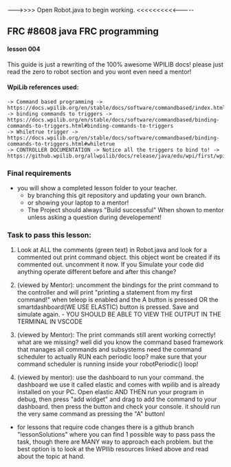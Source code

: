 --->>>> Open Robot.java to begin working. <<<<<<<<<<-----
  
  ## FRC #8608 java FRC programming
  #### lesson 004
  
  This guide is just a rewriting of the 100% awesome WPILIB docs! 
  please just read the zero to robot section and you wont even need a mentor! 

  #### WpiLib references used:
    -> Command based programming -> https://docs.wpilib.org/en/stable/docs/software/commandbased/index.html
    -> binding commands to triggers -> https://docs.wpilib.org/en/stable/docs/software/commandbased/binding-commands-to-triggers.html#binding-commands-to-triggers
    -> Whiletrue trigger ->  https://docs.wpilib.org/en/stable/docs/software/commandbased/binding-commands-to-triggers.html#whiletrue
    -> CONTROLLER DOCUMENTATION -> Notice all the triggers to bind to! -> https://github.wpilib.org/allwpilib/docs/release/java/edu/wpi/first/wpilibj2/command/button/CommandXboxController.
  
  
  ### Final requirements
  - you will show a completed lesson folder to your teacher. 
    - by branching this git repository and updating your own branch. 
    - or showing your laptop to a mentor!
    - The Project should always "Build successful" When shown to mentor unless asking a question during developement!
  
  ### Task to pass this lesson:
  
  1. Look at ALL the comments (green text) in Robot.java and look for a commented out print command object. this object wont be created if its commented out. uncomment it now. If you Simulate your code did anything operate different before and after this change?  
  
  2. (viewed by Mentor): uncomment the bindings for the print command to the controller and will print "printing a statement from my first command!" when teleop is enabled and the A button is pressed OR the smartdashboard(WE USE ELASTIC) button is pressed. Save and simulate again.
    - YOU SHOULD BE ABLE TO VIEW THE OUTPUT IN THE TERMINAL IN VSCODE
  
  3. (viewed by Mentor): The print commands still arent working correctly! what are we missing? well did you know the command based framework that manages all commands and subsystems need the command scheduler to actually RUN each periodic loop? make sure that your command scheduler is running inside your robotPeriodic() loop!

  4. (viewed by mentor): use the dashboard to run your command. the  dashboard we use it called elastic and comes with wpilib and is already installed on your PC. Open elastic AND THEN run your program in debug, then press "add widget" and drag to add the command to your dashboard. then press the button and check your console. it should run the very same command as pressing the "A" button!  
  
  - for lessons that require code changes there is a github branch "lessonSolutions" where you can find 1 possible way to pass pass the task, though there are MANY 
  way to approach each problem.  but the best option is to look at the WPIlib resources linked above and read about the topic at hand.
  

